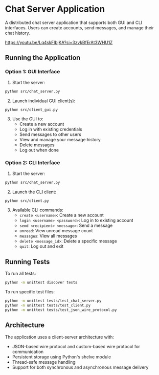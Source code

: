 # Chat Server Application

A distributed chat server application that supports both GUI and CLI interfaces. Users can create accounts, send messages, and manage their chat history.

https://youtu.be/Lq4skFlbjKA?si=3zvkBfErAt3WHU1Z

## Running the Application

### Option 1: GUI Interface

1. Start the server:
```bash
python src/chat_server.py
```

2. Launch individual GUI client(s):
```bash
python src/client_gui.py
```

3. Use the GUI to:
   - Create a new account
   - Log in with existing credentials
   - Send messages to other users
   - View and manage your message history
   - Delete messages
   - Log out when done

### Option 2: CLI Interface

1. Start the server:
```bash
python src/chat_server.py
```

2. Launch the CLI client:
```bash
python src/client.py
```

3. Available CLI commands:
   - `create <username>`: Create a new account
   - `login <username> <password>`: Log in to existing account
   - `send <recipient> <message>`: Send a message
   - `unread`: View unread message count
   - `messages`: View all messages
   - `delete <message_id>`: Delete a specific message
   - `quit`: Log out and exit

## Running Tests

To run all tests:
```bash
python -m unittest discover tests
```

To run specific test files:
```bash
python -m unittest tests/test_chat_server.py
python -m unittest tests/test_client.py
python -m unittest tests/test_json_wire_protocol.py
```

## Architecture

The application uses a client-server architecture with:
- JSON-based wire protocol and custom-based wire protocol for communication
- Persistent storage using Python's shelve module
- Thread-safe message handling
- Support for both synchronous and asynchronous message delivery
